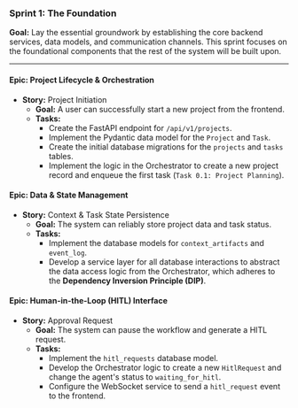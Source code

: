 ### **Sprint 1: The Foundation**

**Goal:** Lay the essential groundwork by establishing the core backend services, data models, and communication channels. This sprint focuses on the foundational components that the rest of the system will be built upon.

---

#### **Epic: Project Lifecycle & Orchestration**

* **Story:** Project Initiation
  * **Goal:** A user can successfully start a new project from the frontend.
  * **Tasks:**
    * Create the FastAPI endpoint for `/api/v1/projects`.
    * Implement the Pydantic data model for the `Project` and `Task`.
    * Create the initial database migrations for the `projects` and `tasks` tables.
    * Implement the logic in the Orchestrator to create a new project record and enqueue the first task (`Task 0.1: Project Planning`).

#### **Epic: Data & State Management**

* **Story:** Context & Task State Persistence
  * **Goal:** The system can reliably store project data and task status.
  * **Tasks:**
    * Implement the database models for `context_artifacts` and `event_log`.
    * Develop a service layer for all database interactions to abstract the data access logic from the Orchestrator, which adheres to the **Dependency Inversion Principle (DIP)**.

#### **Epic: Human-in-the-Loop (HITL) Interface**

* **Story:** Approval Request
  * **Goal:** The system can pause the workflow and generate a HITL request.
  * **Tasks:**
    * Implement the `hitl_requests` database model.
    * Develop the Orchestrator logic to create a new `HitlRequest` and change the agent's status to `waiting_for_hitl`.
    * Configure the WebSocket service to send a `hitl_request` event to the frontend.

